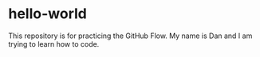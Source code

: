 # hello-world
This repository is for practicing the GitHub Flow.
My name is Dan and I am trying to learn how to code.
